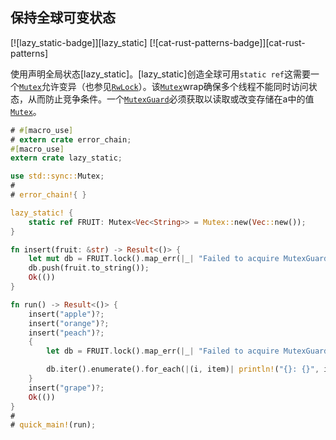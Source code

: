 ## 保持全球可变状态

[![lazy_static-badge]][lazy_static] [![cat-rust-patterns-badge]][cat-rust-patterns]

使用声明全局状态[lazy_static]。[lazy_static]创造全球可用`static ref`这需要一个[`Mutex`]允许变异（也参见[`RwLock`]）。该[`Mutex`]wrap确保多个线程不能同时访问状态，从而防止竞争条件。一个[`MutexGuard`]必须获取以读取或改变存储在a中的值[`Mutex`]。

```rust
# #[macro_use]
# extern crate error_chain;
#[macro_use]
extern crate lazy_static;

use std::sync::Mutex;
#
# error_chain!{ }

lazy_static! {
    static ref FRUIT: Mutex<Vec<String>> = Mutex::new(Vec::new());
}

fn insert(fruit: &str) -> Result<()> {
    let mut db = FRUIT.lock().map_err(|_| "Failed to acquire MutexGuard")?;
    db.push(fruit.to_string());
    Ok(())
}

fn run() -> Result<()> {
    insert("apple")?;
    insert("orange")?;
    insert("peach")?;
    {
        let db = FRUIT.lock().map_err(|_| "Failed to acquire MutexGuard")?;

        db.iter().enumerate().for_each(|(i, item)| println!("{}: {}", i, item));
    }
    insert("grape")?;
    Ok(())
}
#
# quick_main!(run);
```

[`mutex`]: https://doc.rust-lang.org/std/sync/struct.Mutex.html

[`mutexguard`]: https://doc.rust-lang.org/std/sync/struct.MutexGuard.html

[`rwlock`]: https://doc.rust-lang.org/std/sync/struct.RwLock.html
